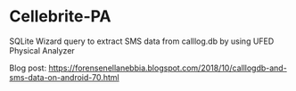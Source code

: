 # Cellebrite-PA

SQLite Wizard query to extract SMS data from calllog.db by using UFED Physical Analyzer

Blog post: https://forensenellanebbia.blogspot.com/2018/10/calllogdb-and-sms-data-on-android-70.html
